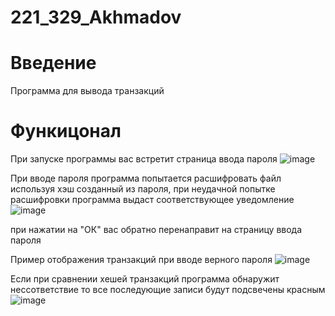 # 221_329_Akhmadov
# Введение
Программа для вывода транзакций 
# Функицонал
При запуске программы вас встретит страница ввода пароля
![image](https://github.com/BluePencilBord/221_329_Akhmadov/assets/125878503/e28ef1c2-1502-47ab-8bd5-23206ef471a3)

При вводе пароля программа попытается расшифровать файл используя хэш созданный из пароля, при неудачной попытке расшифровки программа выдаст соответствующее уведомление
![image](https://github.com/BluePencilBord/221_329_Akhmadov/assets/125878503/7596fe0d-60f8-471a-a8d4-ba72217c785c)

при нажатии на "ОК" вас обратно перенаправит на страницу ввода пароля

Пример отображения транзакций при вводе верного пароля
![image](https://github.com/BluePencilBord/221_329_Akhmadov/assets/125878503/66e69864-932f-489f-917f-b78573a36ccb)

Если при сравнении хешей транзакций программа обнаружит нессответствие то все последующие записи будут подсвечены красным
![image](https://github.com/BluePencilBord/221_329_Akhmadov/assets/125878503/2888dd65-8a37-46e2-91c2-e68227e5eb05)
